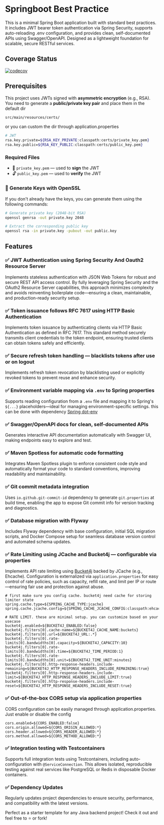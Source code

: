 # Springboot Best Practice

This is a minimal Spring Boot application built with standard best practices. It includes JWT bearer token authentication via Spring Security, supports auto-reloading .env configuration, and provides clean, self-documented APIs using Swagger/OpenAPI. Designed as a lightweight foundation for scalable, secure RESTful services.

## Coverage Status

[![codecov](https://codecov.io/gh/andriawan/springboot-best-practice/graph/badge.svg?token=4QCLOGCOXI)](https://codecov.io/gh/andriawan/springboot-best-practice)

## Prerequisites

This project uses JWTs signed with **asymmetric encryption** (e.g., RSA).  
You need to generate a **public/private key pair** and place them in the default dir

```bash
src/main/resources/certs/
```

or you can custom the dir through application.properties

```bash
# JWT
rsa.key.private=${RSA_KEY_PRIVATE:classpath:certs/private_key.pem}
rsa.key.public=${RSA_KEY_PUBLIC:classpath:certs/public_key.pem}
```

### Required Files

- 🔐 `private_key.pem` — used to **sign** the JWT
- 🔓 `public_key.pem` — used to **verify** the JWT

### 🔧 Generate Keys with OpenSSL

If you don't already have the keys, you can generate them using the following commands:

```bash
# Generate private key (2048-bit RSA)
openssl genrsa -out private.key 2048

# Extract the corresponding public key
openssl rsa -in private.key -pubout -out public.key
```

## Features

### ✅ JWT Authentication using Spring Security And Oauth2 Resource Server

Implements stateless authentication with JSON Web Tokens for robust and secure REST API access control. By fully leveraging Spring Security and the OAuth2 Resource Server capabilities, this approach minimizes complexity and avoids reinventing boilerplate code—ensuring a clean, maintainable, and production-ready security setup.

### ✅ Token issuance follows RFC 7617 using HTTP Basic Authentication

Implements token issuance by authenticating clients via HTTP Basic Authentication as defined in RFC 7617. This standard method securely transmits client credentials to the token endpoint, ensuring trusted clients can obtain tokens safely and efficiently.

### ✅ Secure refresh token handling — blacklists tokens after use or on logout  

Implements refresh token revocation by blacklisting used or explicitly revoked tokens to prevent reuse and enhance security.

### ✅ Environment variable mapping via `.env` to Spring properties  

Supports reading configuration from a `.env` file and mapping it to Spring's `${...}` placeholders—ideal for managing environment-specific settings. this can be done with dependency [Spring dot-env](https://github.com/paulschwarz/spring-dotenv)

### ✅ Swagger/OpenAPI docs for clean, self-documented APIs  

Generates interactive API documentation automatically with Swagger UI, making endpoints easy to explore and test.

### ✅ Maven Spotless for automatic code formatting  

Integrates Maven Spotless plugin to enforce consistent code style and automatically format your code to standard conventions, improving readability and maintainability.

### ✅ Git commit metadata integration  

Uses `io.github.git-commit-id` dependency to generate `git.properties` at build time, enabling the app to expose Git commit info for version tracking and diagnostics.

### ✅ Database migration with Flyway  

Includes Flyway dependency with base configuration, initial SQL migration scripts, and Docker Compose setup for seamless database version control and automated schema updates.

### ✅ Rate Limiting using JCache and Bucket4j — configurable via properties

Implements API rate limiting using [Bucket4j](https://github.com/MarcGiffing/bucket4j-spring-boot-starter) backed by JCache (e.g., Ehcache). Configuration is externalized via `application.properties` for easy control of rate policies, such as capacity, refill rate, and limit per IP or route—ensuring fair use and protection against abuse.

```
# first make sure you config cache. bucket4j need cache for storing limiter state
spring.cache.type=${SPRING_CACHE_TYPE:jcache}
spring.cache.jcache.config=${SPRING_CACHE_JCACHE_CONFIG:classpath:ehcache.xml}

# RATE LIMIT. these are minimal setup. you can customize based on your usecase
bucket4j.enabled=${BUCKET4J_ENABLED:false}
bucket4j.filters[0].cache-name=${BUCKET4J_CACHE_NAME:buckets}
bucket4j.filters[0].url=${BUCKET4J_URL:.*}
bucket4j.filters[0].rate-limits[0].bandwidths[0].capacity=${BUCKET4J_CAPACITY:10}
bucket4j.filters[0].rate-limits[0].bandwidths[0].time=${BUCKET4J_TIME_PERIOD:1}
bucket4j.filters[0].rate-limits[0].bandwidths[0].unit=${BUCKET4J_TIME_UNIT:minutes}
bucket4j.filters[0].http-response-headers.include-remaining=${BUCKET4J_HTTP_RESPONSE_HEADERS_INCLUDE_REMAINING:true}
bucket4j.filters[0].http-response-headers.include-limit=${BUCKET4J_HTTP_RESPONSE_HEADERS_INCLUDE_LIMIT:true}
bucket4j.filters[0].http-response-headers.include-reset=${BUCKET4J_HTTP_RESPONSE_HEADERS_INCLUDE_RESET:true}

```

### ✅ Out-of-the-box CORS setup via application properties     

CORS configuration can be easily managed through application.properties. Just enable or disable the config

```
cors.enabled=${CORS_ENABLED:false}
cors.origin.allowed=${CORS_ORIGIN_ALLOWED:*}
cors.header.allowed=${CORS_HEADER_ALLOWED:*}
cors.method.allowed=${CORS_METHOD_ALLOWED:*}

```

### ✅ Integration testing with Testcontainers  

Supports full integration tests using Testcontainers, including auto-configuration with `@ServiceConnection`. This allows isolated, reproducible testing against real services like PostgreSQL or Redis in disposable Docker containers.

### ✅ Dependency Updates

Regularly updates project dependencies to ensure security, performance, and compatibility with the latest versions.

Perfect as a starter template for any Java backend project!
Check it out and feel free to ⭐ or fork!